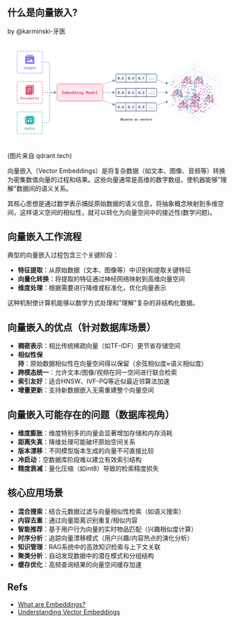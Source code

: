 什么是向量嵌入?
----------------


by @karminski-牙医

![](./assets/images/vector-embedding.jpg)

(图片来自 qdrant.tech)

向量嵌入（Vector Embeddings）是将复杂数据（如文本、图像、音频等）转换为密集数值向量的过程和结果。这些向量通常是高维的数字数组，使机器能够"理解"数据间的语义关系。

其核心思想是通过数学表示捕捉原始数据的语义信息，将抽象概念映射到多维空间，这样语义空间的相似性，就可以转化为向量空间中的接近性(数学问题)。


## 向量嵌入工作流程

典型的向量嵌入过程包含三个关键阶段：
- **特征提取**：从原始数据（文本、图像等）中识别和提取关键特征
- **向量化转换**：将提取的特征通过神经网络映射到高维向量空间
- **维度处理**：根据需要进行降维或标准化，优化向量表示

这种机制使计算机能够以数学方式处理和"理解"复杂的非结构化数据。


## 向量嵌入的优点（针对数据库场景）

- **稠密表示**：相比传统稀疏向量（如TF-IDF）更节省存储空间
- **相似性保持**：原始数据相似性在向量空间得以保留（余弦相似度≈语义相似度）
- **跨模态统一**：允许文本/图像/视频在同一空间进行联合检索
- **索引友好**：适合HNSW、IVF-PQ等近似最近邻算法加速
- **增量更新**：支持新数据嵌入无需重建整个向量空间


## 向量嵌入可能存在的问题（数据库视角）

- **维度膨胀**：维度特别多的向量会显著增加存储和内存消耗
- **距离失真**：降维处理可能破坏原始空间关系
- **版本漂移**：不同模型版本生成的向量不可直接比较
- **冷启动**：空数据库阶段难以建立有效索引结构
- **精度衰减**：量化压缩（如int8）导致的检索精度损失


## 核心应用场景

- **混合搜索**：结合元数据过滤与向量相似性检索（如语义搜索）
- **内容去重**：通过向量距离识别重复/相似内容
- **智能推荐**：基于用户行为向量的实时物品匹配（兴趣相似度计算）
- **时序分析**：追踪向量漂移模式（用户兴趣/内容热点的演化分析）
- **知识管理**：RAG系统中的高效知识检索与上下文关联
- **聚类分析**：自动发现数据中的潜在模式和分组结构
- **缓存优化**：高频查询结果的向量空间缓存加速



## Refs
- [What are Embeddings?](https://qdrant.tech/articles/what-are-embeddings/)
- [Understanding Vector Embeddings](https://www.pinecone.io/learn/vector-embeddings/)



